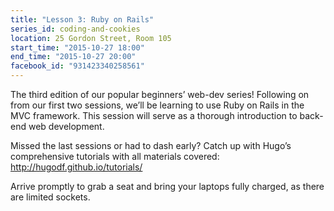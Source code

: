 ```yaml
---
title: "Lesson 3: Ruby on Rails"
series_id: coding-and-cookies
location: 25 Gordon Street, Room 105
start_time: "2015-10-27 18:00"
end_time: "2015-10-27 20:00"
facebook_id: "931423340258561"
---
```


The third edition of our popular beginners’ web-dev series! Following on from our first two sessions, we’ll be learning to use Ruby on Rails in the MVC framework. This session will serve as a thorough introduction to back-end web development.

Missed the last sessions or had to dash early? Catch up with Hugo’s comprehensive tutorials with all materials covered: <http://hugodf.github.io/tutorials/>

Arrive promptly to grab a seat and bring your laptops fully charged, as there are limited sockets.
